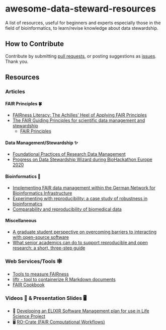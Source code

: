# awesome-data-steward-resources
A list of resources, useful for beginners and experts especially those in the field of bioinformatics, to learn/revise knowledge about data stewardship.

## How to Contribute
Contribute by submitting [pull requests](https://github.com/Nazeeefa/awesome-data-steward-resources/pulls), or posting suggestions as [issues](https://github.com/Nazeeefa/awesome-data-steward-resources/issues). Thank you.

## Resources

### Articles

#### FAIR Principles 🍀

- [FAIRness Literacy: The Achilles’ Heel of Applying FAIR Principles](https://datascience.codata.org/articles/10.5334/dsj-2020-032/)
- [The FAIR Guiding Principles for scientific data management and stewardship](https://www.nature.com/articles/sdata201618)
  - [FAIR Principles](https://www.go-fair.org/fair-principles/)

#### Data Management/Stewardship ✨

- [Foundational Practices of Research Data Management](https://riojournal.com/article/56508/)
- [Progress on Data Stewardship Wizard during BioHackathon Europe 2020](https://biohackrxiv.org/9mnkb/)

#### Bioinformatics 🧬

- [Implementing FAIR data management within the German Network for Bioinformatics Infrastructure](https://academic.oup.com/bib/advance-article/doi/10.1093/bib/bbab010/6135008)
- [Experimenting with reproducibility: a case study of robustness in bioinformatics](https://academic.oup.com/gigascience/article/7/7/giy077/5046609)
- [Comparability and reproducibility of biomedical data ](https://academic.oup.com/bib/article/14/4/391/192999)

#### Miscellaneous

- [A graduate student perspective on overcoming barriers to interacting with open-source software](https://www.facetsjournal.com/doi/10.1139/facets-2019-0020)
- [What senior academics can do to support reproducible and open research: a short, three-step guide](https://psyarxiv.com/jyfr7)

### Web Services/Tools 🕸

- [Tools to measure FAIRness](https://fairassist.org/#!/)
- [liftr - tool to containerize R Markdown documents](https://liftr.me/)
- [FAIR Cookbook](https://fairplus.github.io/the-fair-cookbook/content/home.html)

### Videos 🎥 & Presentation Slides 🖥

- 🎥 [Developing an ELIXIR Software Management plan for use in Life Science Project](https://elixir-europe.org/events/webinar-software-management-plans)
- 🖥 [RO-Crate (FAIR Computational Workflows)](https://zenodo.org/record/4011999)
